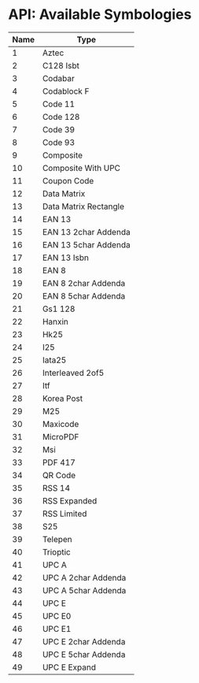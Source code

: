 <a name="head"></a><h1>API: Available Symbologies</h1>

| Name | Type |
| ---- | ---- |
| 1 | Aztec |
| 2 | C128 Isbt |
| 3 | Codabar | 
| 4 | Codablock F | 
| 5 | Code 11 | 
| 6 | Code 128 |
| 7 | Code 39 |
| 8 | Code 93 |
| 9 | Composite |
| 10 | Composite With UPC |
| 11 | Coupon Code |
| 12 | Data Matrix |
| 13 | Data Matrix Rectangle |
| 14 | EAN 13 |
| 15 | EAN 13 2char Addenda |
| 16 | EAN 13 5char Addenda |
| 17 | EAN 13 Isbn |
| 18 | EAN 8 |
| 19 | EAN 8 2char Addenda |
| 20 | EAN 8 5char Addenda |
| 21 | Gs1 128 |
| 22 | Hanxin |
| 23 | Hk25 |
| 24 | I25 |
| 25 | Iata25 |
| 26 | Interleaved 2of5 |
| 27 | Itf |
| 28 | Korea Post |
| 29 | M25 | 
| 30 | Maxicode |
| 31 | MicroPDF |
| 32 | Msi |
| 33 | PDF 417 |
| 34 | QR Code |
| 35 | RSS 14 |
| 36 | RSS Expanded |
| 37 | RSS Limited |
| 38 | S25 |
| 39 | Telepen |
| 40 | Trioptic |
| 41 | UPC A |
| 42 | UPC A 2char Addenda |
| 43 | UPC A 5char Addenda |
| 44 | UPC E |
| 45 | UPC E0 |
| 46 | UPC E1 |
| 47 | UPC E 2char Addenda |
| 48 | UPC E 5char Addenda |
| 49 | UPC E Expand |
